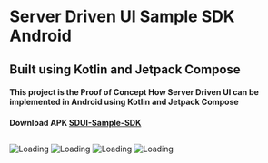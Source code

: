 # Server Driven UI Sample SDK Android
## Built using Kotlin and Jetpack Compose
#### This project is the Proof of Concept How Server Driven UI can be implemented in Android using Kotlin and Jetpack Compose
#### **Download APK [SDUI-Sample-SDK](https://github.com/tangguhtriprasetyo/SDUISampleSdk/blob/master/build/sdui-sample-sdk.apk)**
##
##
![Loading](/screenshots/sdui-homepage.png)
![Loading](/screenshots/sdui-components.png)
![Loading](/screenshots/sdui-screen.png)
![Loading](/screenshots/sdui-loading.png)
